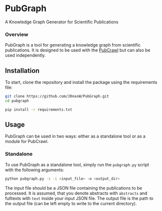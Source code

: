 # PubGraph
A Knowledge Graph Generator for Scientific Publications

### Overview
PubGraph is a tool for generating a knowledge graph from scientific publications. It is designed to be used with the [PubCrawl](https://github.com/J0nasW/PubCrawl) but can also be used independently. 

## Installation
To start, clone the repository and install the package using the requirements file:

```bash
git clone https://github.com/J0nasW/PubGraph.git
cd pubgraph

pip install -r requirements.txt
```

## Usage
PubGraph can be used in two ways: either as a standalone tool or as a module for PubCrawl.

### Standalone
To use PubGraph as a standalone tool, simply run the `pubgraph.py` script with the following arguments:

```bash
python pubgraph.py -s -i <input_file> -o <output_dir> 
```

The input file should be a JSON file containing the publications to be processed. It is assumed, that you denote abstracts with `abstracts` and fulltexts with `text` inside your input JSON file. The output file is the path to the output file (can be left empty to write to the current directory).